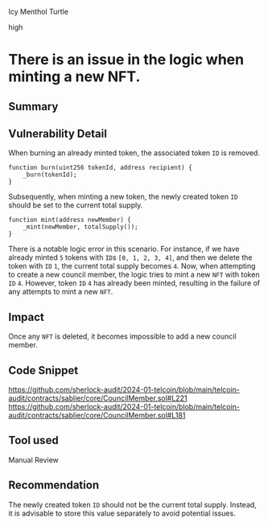 Icy Menthol Turtle

high

# There is an issue in the logic when minting a new NFT.

## Summary

## Vulnerability Detail
When burning an already minted token, the associated token `ID` is removed. 
```solidity
function burn(uint256 tokenId, address recipient) {
    _burn(tokenId);
}
```
Subsequently, when minting a new token, the newly created token `ID` should be set to the current total supply.
```solidity
function mint(address newMember) {
    _mint(newMember, totalSupply());
}
```
There is a notable logic error in this scenario. 
For instance, if we have already minted `5` tokens with `ID`s `[0, 1, 2, 3, 4]`, and then we delete the token with `ID` `1`, the current total supply becomes `4`. 
Now, when attempting to create a new council member, the logic tries to mint a new `NFT` with token `ID` `4`. 
However, token `ID` `4` has already been minted, resulting in the failure of any attempts to mint a new `NFT`.
## Impact
Once any `NFT` is deleted, it becomes impossible to add a new council member.
## Code Snippet
https://github.com/sherlock-audit/2024-01-telcoin/blob/main/telcoin-audit/contracts/sablier/core/CouncilMember.sol#L221
https://github.com/sherlock-audit/2024-01-telcoin/blob/main/telcoin-audit/contracts/sablier/core/CouncilMember.sol#L181
## Tool used

Manual Review

## Recommendation
The newly created token `ID` should not be the current total supply. 
Instead, it is advisable to store this value separately to avoid potential issues.